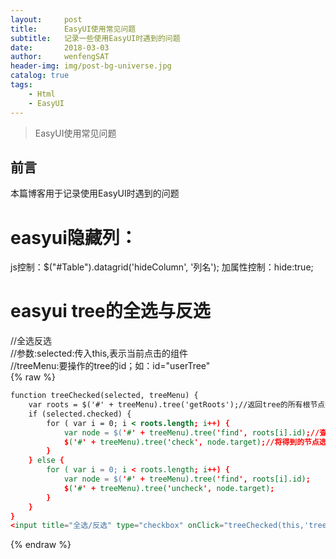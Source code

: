 ```yaml
---
layout:     post
title:      EasyUI使用常见问题
subtitle:   记录一些使用EasyUI时遇到的问题
date:       2018-03-03
author:     wenfengSAT
header-img: img/post-bg-universe.jpg
catalog: true
tags:
    - Html
    - EasyUI
---
```


>EasyUI使用常见问题

## 前言

本篇博客用于记录使用EasyUI时遇到的问题

# easyui隐藏列：

js控制：$("#Table").datagrid('hideColumn', '列名');
加属性控制：hide:true;

# easyui tree的全选与反选
//全选反选  
//参数:selected:传入this,表示当前点击的组件  
//treeMenu:要操作的tree的id；如：id="userTree"  
{% raw %}
```hbs
function treeChecked(selected, treeMenu) {  
    var roots = $('#' + treeMenu).tree('getRoots');//返回tree的所有根节点数组  
    if (selected.checked) {  
        for ( var i = 0; i < roots.length; i++) {  
            var node = $('#' + treeMenu).tree('find', roots[i].id);//查找节点  
            $('#' + treeMenu).tree('check', node.target);//将得到的节点选中  
        }  
    } else {  
        for ( var i = 0; i < roots.length; i++) {  
            var node = $('#' + treeMenu).tree('find', roots[i].id);  
            $('#' + treeMenu).tree('uncheck', node.target);  
        }  
    }  
}  
<input title="全选/反选" type="checkbox" onClick="treeChecked(this,'treeMenu')"/> 
```
{% endraw %}


